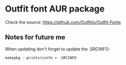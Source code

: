 # Outfit font AUR package

Check the source: https://github.com/Outfitio/Outfit-Fonts

## Notes for future me

When updating don't forget to update the .SRCINFO:

```
makepkg --printsrcinfo > .SRCINFO
```


